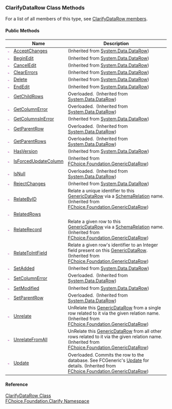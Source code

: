 ﻿### ClarifyDataRow Class Methods

For a list of all members of this type, see [ClarifyDataRow members](fcSDK~FChoice.Foundation.Clarify.ClarifyDataRow_members.md).

#### Public Methods

|   | Name | Description |
| --- | --- | --- |
| ![Public Method](dotnetimages/publicMethod.png) | [AcceptChanges](#) | (Inherited from [System.Data.DataRow](#)) |
| ![Public Method](dotnetimages/publicMethod.png) | [BeginEdit](#) | (Inherited from [System.Data.DataRow](#)) |
| ![Public Method](dotnetimages/publicMethod.png) | [CancelEdit](#) | (Inherited from [System.Data.DataRow](#)) |
| ![Public Method](dotnetimages/publicMethod.png) | [ClearErrors](#) | (Inherited from [System.Data.DataRow](#)) |
| ![Public Method](dotnetimages/publicMethod.png) | [Delete](#) | (Inherited from [System.Data.DataRow](#)) |
| ![Public Method](dotnetimages/publicMethod.png) | [EndEdit](#) | (Inherited from [System.Data.DataRow](#)) |
| ![Public Method](dotnetimages/publicMethod.png) | [GetChildRows](#) | Overloaded.  (Inherited from [System.Data.DataRow](#)) |
| ![Public Method](dotnetimages/publicMethod.png) | [GetColumnError](#) | Overloaded.  (Inherited from [System.Data.DataRow](#)) |
| ![Public Method](dotnetimages/publicMethod.png) | [GetColumnsInError](#) | (Inherited from [System.Data.DataRow](#)) |
| ![Public Method](dotnetimages/publicMethod.png) | [GetParentRow](#) | Overloaded.  (Inherited from [System.Data.DataRow](#)) |
| ![Public Method](dotnetimages/publicMethod.png) | [GetParentRows](#) | Overloaded.  (Inherited from [System.Data.DataRow](#)) |
| ![Public Method](dotnetimages/publicMethod.png) | [HasVersion](#) | (Inherited from [System.Data.DataRow](#)) |
| ![Public Method](dotnetimages/publicMethod.png) | [IsForcedUpdateColumn](fcSDK~FChoice.Foundation.GenericDataRow~IsForcedUpdateColumn.md) | (Inherited from [FChoice.Foundation.GenericDataRow](fcSDK~FChoice.Foundation.GenericDataRow.md)) |
| ![Public Method](dotnetimages/publicMethod.png) | [IsNull](#) | Overloaded.  (Inherited from [System.Data.DataRow](#)) |
| ![Public Method](dotnetimages/publicMethod.png) | [RejectChanges](#) | (Inherited from [System.Data.DataRow](#)) |
| ![Public Method](dotnetimages/publicMethod.png) | [RelateByID](fcSDK~FChoice.Foundation.GenericDataRow~RelateByID.md) | Relate a unique identifier to this [GenericDataRow](fcSDK~FChoice.Foundation.GenericDataRow.md) via a [SchemaRelation](fcSDK~FChoice.Foundation.Schema.ISchemaRelation.md) name. (Inherited from [FChoice.Foundation.GenericDataRow](fcSDK~FChoice.Foundation.GenericDataRow.md)) |
| ![Public Method](dotnetimages/publicMethod.png) | [RelatedRows](fcSDK~FChoice.Foundation.Clarify.ClarifyDataRow~RelatedRows.md) |   |
| ![Public Method](dotnetimages/publicMethod.png) | [RelateRecord](fcSDK~FChoice.Foundation.GenericDataRow~RelateRecord.md) | Relate a given row to this [GenericDataRow](fcSDK~FChoice.Foundation.GenericDataRow.md) via a [SchemaRelation](fcSDK~FChoice.Foundation.Schema.ISchemaRelation.md) name. (Inherited from [FChoice.Foundation.GenericDataRow](fcSDK~FChoice.Foundation.GenericDataRow.md)) |
| ![Public Method](dotnetimages/publicMethod.png) | [RelateToIntField](fcSDK~FChoice.Foundation.GenericDataRow~RelateToIntField.md) | Relate a given row's identifier to an Integer field present on this [GenericDataRow](fcSDK~FChoice.Foundation.GenericDataRow.md). (Inherited from [FChoice.Foundation.GenericDataRow](fcSDK~FChoice.Foundation.GenericDataRow.md)) |
| ![Public Method](dotnetimages/publicMethod.png) | [SetAdded](#) | (Inherited from [System.Data.DataRow](#)) |
| ![Public Method](dotnetimages/publicMethod.png) | [SetColumnError](#) | Overloaded.  (Inherited from [System.Data.DataRow](#)) |
| ![Public Method](dotnetimages/publicMethod.png) | [SetModified](#) | (Inherited from [System.Data.DataRow](#)) |
| ![Public Method](dotnetimages/publicMethod.png) | [SetParentRow](#) | Overloaded.  (Inherited from [System.Data.DataRow](#)) |
| ![Public Method](dotnetimages/publicMethod.png) | [Unrelate](fcSDK~FChoice.Foundation.GenericDataRow~Unrelate.md) | UnRelate this [GenericDataRow](fcSDK~FChoice.Foundation.GenericDataRow.md) from a single row related to it via the given relation name. (Inherited from [FChoice.Foundation.GenericDataRow](fcSDK~FChoice.Foundation.GenericDataRow.md)) |
| ![Public Method](dotnetimages/publicMethod.png) | [UnrelateFromAll](fcSDK~FChoice.Foundation.GenericDataRow~UnrelateFromAll.md) | UnRelate this [GenericDataRow](fcSDK~FChoice.Foundation.GenericDataRow.md) from all other rows related to it via the given relation name. (Inherited from [FChoice.Foundation.GenericDataRow](fcSDK~FChoice.Foundation.GenericDataRow.md)) |
| ![Public Method](dotnetimages/publicMethod.png) | [Update](fcSDK~FChoice.Foundation.GenericDataRow~Update.md) | Overloaded. Commits the row to the database. See FCGeneric's [Update](fcSDK~FChoice.Foundation.FCGeneric~Update(GenericDataRow).md) for details. (Inherited from [FChoice.Foundation.GenericDataRow](fcSDK~FChoice.Foundation.GenericDataRow.md)) |





#### Reference

[ClarifyDataRow Class](fcSDK~FChoice.Foundation.Clarify.ClarifyDataRow.md)  
[FChoice.Foundation.Clarify Namespace](fcSDK~FChoice.Foundation.Clarify_namespace.md)
